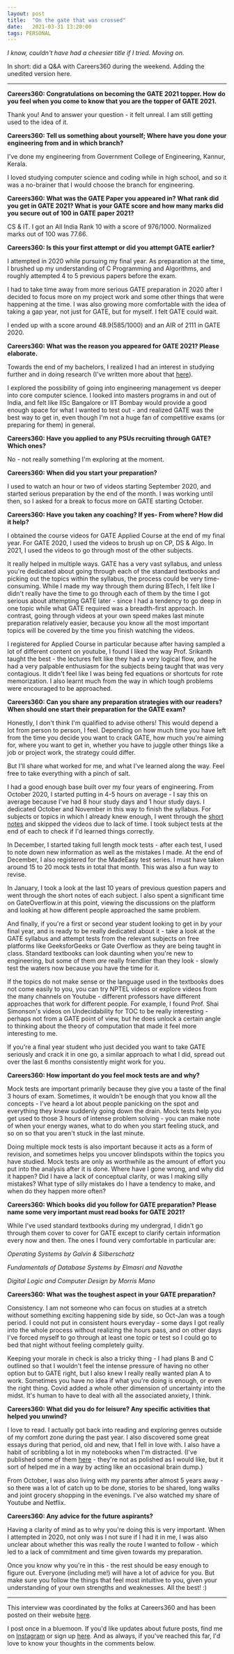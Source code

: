 ```yaml
---
layout:	post
title:	"On the gate that was crossed"
date:	2021-03-31 13:20:00
tags: PERSONAL
---
```


*I know, couldn't have had a cheesier title if I tried. Moving on.*

In short: did a Q&A with Careers360 during the weekend. Adding the unedited version here. 

***

**Careers360: Congratulations on becoming the GATE 2021 topper. How do you feel when you come to know that you are the topper of GATE 2021.**

Thank you! And to answer your question - it felt unreal. I am still getting used to the idea of it.

**Careers360: Tell us something about yourself; Where have you done your engineering from and in which branch?**

I&#39;ve done my engineering from Government College of Engineering, Kannur, Kerala.

I loved studying computer science and coding while in high school, and so it was a no-brainer that I would choose the branch for engineering.

**Careers360: What was the GATE Paper you appeared in? What rank did you get in GATE 2021? What is your GATE score and how many marks did you secure out of 100 in GATE paper 2021?**

CS &amp; IT. I got an All India Rank 10 with a score of 976/1000. Normalized marks out of 100 was 77.66.

**Careers360: Is this your first attempt or did you attempt GATE earlier?**

I attempted in 2020 while pursuing my final year. As preparation at the time, I brushed up my understanding of C Programming and Algorithms, and roughly attempted 4 to 5 previous papers before the exam.

I had to take time away from more serious GATE preparation in 2020 after I decided to focus more on my project work and some other things that were happening at the time. I was also growing more comfortable with the idea of taking a gap year, not just for GATE, but for myself. I felt GATE could wait.

I ended up with a score around 48.9(585/1000) and an AIR of 2111 in GATE 2020.

**Careers360: What was the reason you appeared for GATE 2021? Please elaborate.**

Towards the end of my bachelors, I realized I had an interest in studying further and in doing research (I&#39;ve written more about that [here](https://liyanasahir.in/2020/10/01/some-thoughts-on-graduating/)). 

I explored the possibility of going into engineering management vs deeper into core computer science. I looked into masters programs in and out of India, and felt like IISc Bangalore or IIT Bombay would provide a good enough space for what I wanted to test out - and realized GATE was the best way to get in, even though I'm not a huge fan of competitive exams (or preparing for them) in general.

**Careers360: Have you applied to any PSUs recruiting through GATE? Which ones?**

No - not really something I&#39;m exploring at the moment.

**Careers360: When did you start your preparation?**

I used to watch an hour or two of videos starting September 2020, and started serious preparation by the end of the month. I was working until then, so I asked for a break to focus more on GATE starting October.

**Careers360: Have you taken any coaching? If yes- From where? How did it help?**

I obtained the course videos for GATE Applied Course at the end of my final year. For GATE 2020, I used the videos to brush up on CP, DS &amp; Algo. In 2021, I used the videos to go through most of the other subjects.

It really helped in multiple ways. GATE has a very vast syllabus, and unless you&#39;re dedicated about going through each of the standard textbooks and picking out the topics within the syllabus, the process could be very time-consuming. While I made my way through them during BTech, I felt like I didn&#39;t really have the time to go through each of them by the time I got serious about attempting GATE later - since I had a tendency to go deep in one topic while what GATE required was a breadth-first approach. In contrast, going through videos at your own speed makes last minute preparation relatively easier, because you know all the most important topics will be covered by the time you finish watching the videos.

I registered for Applied Course in particular because after having sampled a lot of different content on youtube, I found I liked the way Prof. Srikanth taught the best - the lectures felt like they had a very logical flow, and he had a very palpable enthusiasm for the subjects being taught that was very contagious. It didn&#39;t feel like I was being fed equations or shortcuts for rote memorization. I also learnt much from the way in which tough problems were encouraged to be approached.

**Careers360: Can you share any preparation strategies with our readers? When should one start their preparation for the GATE exam?**

Honestly, I don&#39;t think I&#39;m qualified to advise others! This would depend a lot from person to person, I feel. Depending on how much time you have left from the time you decide you want to crack GATE, how much you&#39;re aiming for, where you want to get in, whether you have to juggle other things like a job or project work, the strategy could differ.

But I&#39;ll share what worked for me, and what I&#39;ve learned along the way. Feel free to take everything with a pinch of salt.

I had a good enough base built over my four years of engineering. From October 2020, I started putting in 4-5 hours on average - I say this on average because I&#39;ve had 8 hour study days and 1 hour study days. I dedicated October and November in this way to finish the syllabus. For subjects or topics in which I already knew enough, I went through the [short notes](https://gate.appliedroots.com/gate-cs-notes) and skipped the videos due to lack of time. I took subject tests at the end of each to check if I'd learned things correctly.

In December, I started taking full length mock tests - after each test, I used to note down new information as well as the mistakes I made. At the end of December, I also registered for the MadeEasy test series. I must have taken around 15 to 20 mock tests in total that month. This was also a fun way to revise.

In January, I took a look at the last 10 years of previous question papers and went through the short notes of each subject. I also spent a significant time on GateOverflow.in at this point, viewing the discussions on the platform and looking at how different people approached the same problem.

And finally, if you&#39;re a first or second year student looking to get in by your final year, and is ready to be really dedicated about it - take a look at the GATE syllabus and attempt tests from the relevant subjects on free platforms like GeeksforGeeks or Gate Overflow as they are being taught in class. Standard textbooks can look daunting when you&#39;re new to engineering, but some of them _are_ really friendlier than they look - slowly test the waters now because you have the time for it.

If the topics do not make sense or the language used in the textbooks does not come easily to you, you can try NPTEL videos or explore videos from the many channels on Youtube - different professors have different approaches that work for different people. For example, I found Prof. Shai Simonson&#39;s videos on Undecidability for TOC to be really interesting - perhaps not from a GATE point of view, but he does unlock a certain angle to thinking about the theory of computation that made it feel more interesting to me.

If you&#39;re a final year student who just decided you want to take GATE seriously and crack it in one go, a similar approach to what I did, spread out over the last 6 months consistently might work for you.

**Careers360: How important do you feel mock tests are and why?**

Mock tests are important primarily because they give you a taste of the final 3 hours of exam. Sometimes, it wouldn&#39;t be enough that you know all the concepts - I&#39;ve heard a lot about people panicking on the spot and everything they knew suddenly going down the drain. Mock tests help you get used to those 3 hours of intense problem solving - you can make note of when your energy wanes, what to do when you start feeling stuck, and so on so that you aren&#39;t stuck in the last minute.

Doing multiple mock tests is also important because it acts as a form of revision, and sometimes helps you uncover blindspots within the topics you have studied. Mock tests are only as worthwhile as the amount of effort you put into the analysis after it is done. Where have I gone wrong, and why did it happen? Did I have a lack of conceptual clarity, or was I making silly mistakes? What type of silly mistakes do I have a tendency to make, and when do they happen more often?

**Careers360: Which books did you follow for GATE preparation? Please name some very important must read books for GATE 2021?**

While I&#39;ve used standard textbooks during my undergrad, I didn&#39;t go through them cover to cover for GATE except to clarify certain information every now and then. The ones I found very comfortable in particular are:

_Operating Systems by Galvin &amp; Silberschatz_

_Fundamentals of Database Systems by Elmasri and Navathe_

_Digital Logic and Computer Design by Morris Mano_

**Careers360: What was the toughest aspect in your GATE preparation?**

Consistency. I am not someone who can focus on studies at a stretch without something exciting happening side by side, so Oct-Jan was a tough period. I could not put in consistent hours everyday - some days I got really into the whole process without realizing the hours pass, and on other days I&#39;ve forced myself to go through at least one topic or test so I could go to bed that night without feeling completely guilty.

Keeping your morale in check is also a tricky thing - I had plans B and C outlined so that I wouldn&#39;t feel the intense pressure of having no other option but to GATE right, but I also knew I really really wanted plan A to work. Sometimes you have no idea if what you&#39;re doing is enough, or even the right thing. Covid added a whole other dimension of uncertainty into the midst. It&#39;s human to have to deal with all the associated anxiety, I think. 

**Careers360: What did you do for leisure? Any specific activities that helped you unwind?**

I love to read. I actually got back into reading and exploring genres outside of my comfort zone during the past year. I also discovered some great essays during that period, old and new, that I fell in love with. I also have a habit of scribbling a lot in my notebooks when I&#39;m distracted. (I've published some of them [here](https://liyana.substack.com/p/why-flushbuffer) - they&#39;re not as polished as I would like, but it sort of helped me in a way by acting like an occasional brain dump.)

From October, I was also living with my parents after almost 5 years away - so there was a lot of catch up to be done, stories to be shared, long walks and joint grocery shopping in the evenings. I&#39;ve also watched my share of Youtube and Netflix.

**Careers360: Any advice for the future aspirants?**

Having a clarity of mind as to why you&#39;re doing this is very important. When I attempted in 2020, not only was I not sure if I had it in me, I was also unclear about whether this was really the route I wanted to follow - which led to a lack of commitment and time given towards my preparation.

Once you know why you&#39;re in this - the rest should be easy enough to figure out. Everyone (including me!) will have a lot of advice for you. But make sure you follow the things that feel most intuitive to you, given your understanding of your own strengths and weaknesses. All the best! :)

***

This interview was coordinated by the folks at Careers360 and has been posted on their website [here](https://engineering.careers360.com/articles/gate-2021-topper-interview-liyana-sahir-air-10-cs-clarity-of-mind).

I post once in a bluemoon. If you'd like updates about future posts, find me on [Instagram](https://www.instagram.com/liyanasahir/) or sign up [here](https://liyana.substack.com/). And as always, if you've reached this far, I'd love to know your thoughts in the comments below. 
